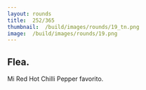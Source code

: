```yaml
---
layout:	rounds
title:	252/365
thumbnail:	/build/images/rounds/19_tn.png
image:	/build/images/rounds/19.png
---
```

##	Flea.
Mi Red Hot Chilli Pepper favorito.

